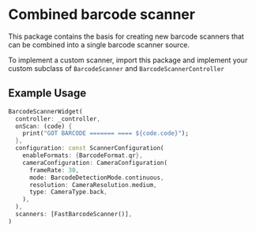 # Combined barcode scanner
This package contains the basis for creating new barcode scanners that can be combined
into a single barcode scanner source.

To implement a custom scanner, import this package and implement your custom subclass
of `BarcodeScanner` and `BarcodeScannerController`

## Example Usage
```dart
BarcodeScannerWidget(
  controller: _controller,
  onScan: (code) {
    print("GOT BARCODE ======= ==== ${code.code}");
  },
  configuration: const ScannerConfiguration(
    enableFormats: {BarcodeFormat.qr},
    cameraConfiguration: CameraConfiguration(
      frameRate: 30,
      mode: BarcodeDetectionMode.continuous,
      resolution: CameraResolution.medium,
      type: CameraType.back,
    ),
  ),
  scanners: [FastBarcodeScanner()],
)
```
